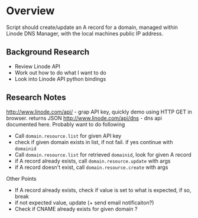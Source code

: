 # Overview

Script should create/update an A record for a domain, managed within Linode DNS Manager, with the local machines public IP address.

## Background Research

* Review Linode API
 * Work out how to do what I want to do
* Look into Linode API python bindings

## Research Notes
http://www.linode.com/api/ - grap API key, quickly demo using HTTP GET in browser. returns JSON
http://www.linode.com/api/dns - dns api documented here. Probably want to do following

* Call `domain.resource.list` for given API key
 * check if given domain exists in list, if not fail. if yes continue with `domainid`
* Call `domain.resource.list` for retrieved `domainid`, look for given A record
 * if A record already exists, call `domain.resource.update` with args
 * if A record doesn't exist, call `domain.resource.create` with args

Other Points

* If A record already exists, check if value is set to what is expected, if so, break
 * if not expected value, update (+ send email notificaiton?)
* Check if CNAME already exists for given domain ?

